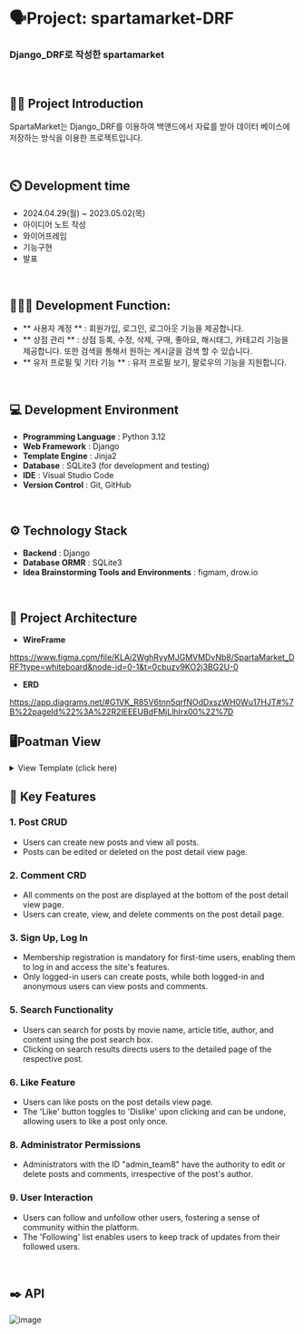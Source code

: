 # 🗣️Project: spartamarket-DRF
### Django_DRF로 작성한 spartamarket

<br>

## 👨‍🏫 Project Introduction
SpartaMarket는 Django_DRF를 이용하여 백앤드에서 자료를 받아 데이터 베이스에 저장하는 방식을 이용한 프로젝트입니다.

<br>

## ⏲️ Development time
- 2024.04.29(월) ~ 2023.05.02(목)
- 아이디어 노트 작성
- 와이어프레임
- 기능구현
- 발표
<br>

## 🧑‍🤝‍🧑 Development Function: 
- ** 사용자 계정 ** : 회원가입, 로그인, 로그아웃 기능을 제공합니다. 
- ** 상점 관리 ** : 상점 등록, 수정, 삭제, 구매, 좋아요, 해시태그, 카테고리 기능을 제공합니다. 또한 검색을 통해서 원하는 게시글을 검색 할 수 있습니다.
- ** 유저 프로필 및 기타 기능 ** : 유저 프로필 보기, 팔로우의 기능을 지원합니다.

<br>

## 💻 Development Environment
- **Programming Language** : Python 3.12
- **Web Framework** : Django
- **Template Engine** : Jinja2
- **Database** : SQLite3 (for development and testing)
- **IDE** : Visual Studio Code
- **Version Control** : Git, GitHub
<br>

## ⚙️ Technology Stack
- **Backend** : Django
- **Database ORMR** : SQLite3
- **Idea Brainstorming Tools and Environments** : figmam, drow.io
<br>

## 📝 Project Architecture

- **WireFrame**

https://www.figma.com/file/KLAi2WghRyyMJGMVMDvNb8/SpartaMarket_DRF?type=whiteboard&node-id=0-1&t=0cbuzv9KO2j3BG2U-0

- **ERD**

https://app.diagrams.net/#G1VK_R85V6tnn5qrfNOdDxszWH0Wu17HJT#%7B%22pageId%22%3A%22R2lEEEUBdFMjLlhIrx00%22%7D

## 🖥️Poatman View

<details>
<summary>View Template (click here) </summary>
<div markdown="1">       

## ** index **
- 메인화면으로 화면 상단 네브바에는 유저의 정보 밑 바로가기키가 있으며, 중단에는 최근에 작성된 게시글과 판매글이 업로드 됩니다. 그리고 하단에는 메인가기 및 도감확인, 웹페이시 사용법이 표기 되어 있습니다.

![image](https://github.com/billyhyunjun/sparta_market/assets/157565164/58633751-83ce-46f6-9091-e8161ac4d079)



</div>
</details>


## 📌 Key Features

### 1. Post CRUD
   - Users can create new posts and view all posts.
   - Posts can be edited or deleted on the post detail view page.

### 2. Comment CRD
   - All comments on the post are displayed at the bottom of the post detail view page.
   - Users can create, view, and delete comments on the post detail page.

### 3. Sign Up, Log In
   - Membership registration is mandatory for first-time users, enabling them to log in and access the site's features.
   - Only logged-in users can create posts, while both logged-in and anonymous users can view posts and comments.
     
### 5. Search Functionality
   - Users can search for posts by movie name, article title, author, and content using the post search box.
   - Clicking on search results directs users to the detailed page of the respective post.

### 6. Like Feature
   - Users can like posts on the post details view page.
   - The 'Like' button toggles to 'Dislike' upon clicking and can be undone, allowing users to like a post only once.
     
### 8. Administrator Permissions
   - Administrators with the ID "admin_team8" have the authority to edit or delete posts and comments, irrespective of the post's author.

### 9. User Interaction
   - Users can follow and unfollow other users, fostering a sense of community within the platform.
   - The 'Following' list enables users to keep track of updates from their followed users.

<br> 

## ✒️ API

![image](https://github.com/billyhyunjun/spartamarket-DRF/assets/157565164/be0f7036-1ada-40bc-aa11-8529175cdcd6)




